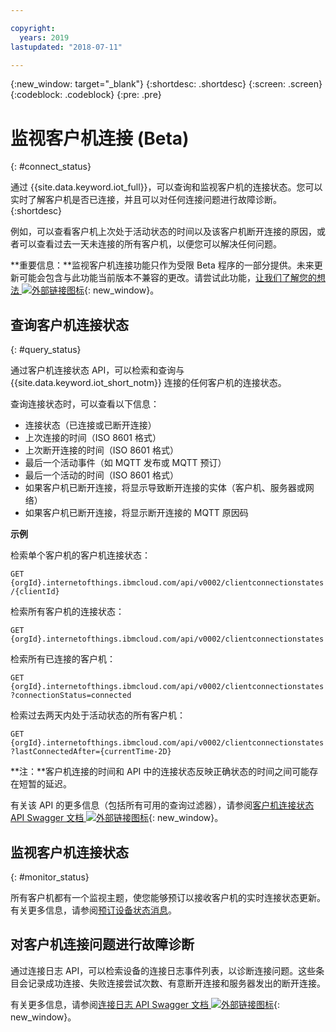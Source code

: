 ```yaml
---

copyright:
  years: 2019
lastupdated: "2018-07-11"

---
```


{:new_window: target="\_blank"}
{:shortdesc: .shortdesc}
{:screen: .screen}
{:codeblock: .codeblock}
{:pre: .pre}

# 监视客户机连接 (Beta)
{: #connect_status}

通过 {{site.data.keyword.iot_full}}，可以查询和监视客户机的连接状态。您可以实时了解客户机是否已连接，并且可以对任何连接问题进行故障诊断。{:shortdesc}

例如，可以查看客户机上次处于活动状态的时间以及该客户机断开连接的原因，或者可以查看过去一天未连接的所有客户机，以便您可以解决任何问题。

**重要信息：**监视客户机连接功能只作为受限 Beta 程序的一部分提供。未来更新可能会包含与此功能当前版本不兼容的更改。请尝试此功能，[让我们了解您的想法 ![外部链接图标](../../../../icons/launch-glyph.svg "外部链接图标")](https://developer.ibm.com/answers/smart-spaces/17/internet-of-things.html){: new_window}。

## 查询客户机连接状态
{: #query_status}

通过客户机连接状态 API，可以检索和查询与 {{site.data.keyword.iot_short_notm}} 连接的任何客户机的连接状态。

查询连接状态时，可以查看以下信息：

 - 连接状态（已连接或已断开连接）
 - 上次连接的时间（ISO 8601 格式）
 - 上次断开连接的时间（ISO 8601 格式）
 - 最后一个活动事件（如 MQTT 发布或 MQTT 预订）
 - 最后一个活动的时间（ISO 8601 格式）
 - 如果客户机已断开连接，将显示导致断开连接的实体（客户机、服务器或网络）
 - 如果客户机已断开连接，将显示断开连接的 MQTT 原因码

**示例**

检索单个客户机的客户机连接状态：

`GET {orgId}.internetofthings.ibmcloud.com/api/v0002/clientconnectionstates/{clientId}`

检索所有客户机的连接状态：

`GET {orgId}.internetofthings.ibmcloud.com/api/v0002/clientconnectionstates`

检索所有已连接的客户机：

`GET {orgId}.internetofthings.ibmcloud.com/api/v0002/clientconnectionstates?connectionStatus=connected`

检索过去两天内处于活动状态的所有客户机：

`GET {orgId}.internetofthings.ibmcloud.com/api/v0002/clientconnectionstates?lastConnectedAfter={currentTime-2D}`

**注：**客户机连接的时间和 API 中的连接状态反映正确状态的时间之间可能存在短暂的延迟。

有关该 API 的更多信息（包括所有可用的查询过滤器），请参阅[客户机连接状态 API Swagger 文档 ![外部链接图标](../../../../icons/launch-glyph.svg "外部链接图标")](https://docs.internetofthings.ibmcloud.com/apis/swagger/v0002-beta/clientstate-beta.html#!/Client_Connection_State/get_clientconnectionstates_clientId){: new_window}。

## 监视客户机连接状态
{: #monitor_status}

 所有客户机都有一个监视主题，使您能够预订以接收客户机的实时连接状态更新。有关更多信息，请参阅[预订设备状态消息](../../applications/mqtt.html#subscribe_device_commands)。

## 对客户机连接问题进行故障诊断

通过连接日志 API，可以检索设备的连接日志事件列表，以诊断连接问题。这些条目会记录成功连接、失败连接尝试次数、有意断开连接和服务器发出的断开连接。

有关更多信息，请参阅[连接日志 API Swagger 文档 ![外部链接图标](../../../../icons/launch-glyph.svg "外部链接图标")](https://docs.internetofthings.ibmcloud.com/apis/swagger/v0002/org-admin.html?cm_mc_uid=08862496634215124007223&cm_mc_sid_50200000=36272221529958773076#!/Device_Problem_Determination/get_logs_connection){: new_window}。
